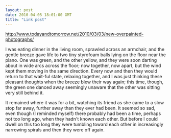 ```yaml
---
layout: post
date: 2010-04-05 18:01:00 GMT
title: "Link post"
---
```

<http://www.todayandtomorrow.net/2010/03/03/new-overpainted-photographs/>

I was eating dinner in the living room, sprawled across an armchair, and the gentle breeze gave life to two tiny styrofoam balls lying on the floor near the piano. One was green, and the other yellow, and they were soon darting about in wide arcs across the floor; now together, now apart, but the wind kept them moving in the same direction. Every now and then they would return to that wait-ful state, relaxing together, and I was just thinking these pleasant thoughts when the breeze blew their way again; this time, though, the green one danced away seemingly unaware that the other was sitting very still behind it.

It remained where it was for a bit, watching its friend as she came to a slow stop far away, further away than they ever had been. It seemed so sad, even though (I reminded myself) there probably had been a time, perhaps not too long ago, when they hadn't known each other. But before I could dwell on this too long they were tumbling toward each other in increasingly narrowing spirals and then they were off again.